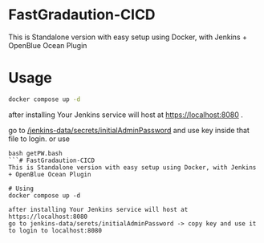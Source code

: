 # FastGradaution-CICD
This is Standalone version with easy setup using Docker, with Jenkins + OpenBlue Ocean Plugin

# Usage
```bash
docker compose up -d
```

after installing Your Jenkins service will host at [https://localhost:8080](http://localhost:8080/) .

go to [/jenkins-data/secrets/initialAdminPassword](/jenkins-data/secrets/initialAdminPassword) and use key inside that file to login.
or use 
```
bash getPW.bash
```# FastGradaution-CICD
This is Standalone version with easy setup using Docker, with Jenkins + OpenBlue Ocean Plugin

# Using
docker compose up -d

after installing Your Jenkins service will host at https://localhost:8080 
go to jenkins-data/serets/initialAdminPassword -> copy key and use it to login to localhost:8080
